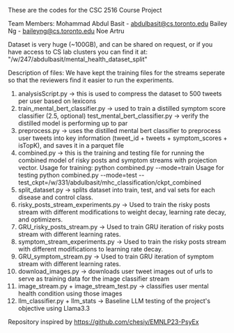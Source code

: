 These are the codes for the CSC 2516 Course Project

Team Members:
Mohammad Abdul Basit - abdulbasit@cs.toronto.edu
Bailey Ng - baileyng@cs.toronto.edu
Noe Artru

Dataset is very huge (~100GB), and can be shared on request, or if you have access to CS lab clusters you can find it at: "/w/247/abdulbasit/mental_health_dataset_split"

Description of files: We have kept the training files for the streams seperate so that the reviewers find it easier to run the experiments.

1. analysisScript.py -> this is used to compress the dataset to 500 tweets per user based on lexicons
2. train_mental_bert_classifier.py -> used to train a distilled symptom score classifier
(2.5, optional) test_mental_bert_classifier.py -> verify the distilled model is performing up to par
3. preprocess.py -> uses the distilled mental bert classifier to preprocess user tweets into key information (tweet_id + tweets + symptom_scores + isTopK), and saves it in a parquet file 
4. combined.py -> this is the training and testing file for running the combined model of risky posts and symptom streams with projection vector. 
                Usage for training: python combined.py --mode=train
                Usage for testing python combined.py --mode=test --test_ckpt=/w/331/abdulbasit/mhc_classification/ckpt_combined
5. split_dataset.py -> splits dataset into train, test, and val sets for each disease and control class.
6. risky_posts_stream_experiments.py -> Used to train the risky posts stream with different modifications to weight decay, learning rate decay, and optimizers.
7. GRU_risky_posts_stream.py -> Used to train GRU iteration of risky posts stream with different learning rates.
8. symptom_stream_experiments.py -> Used to train the risky posts stream with different modifications to learning rate decay.
9. GRU_symptom_stream.py -> Used to train GRU iteration of symptom stream with different learning rates.
10. download_images.py -> downloads user tweet images out of urls to serve as training data for the image classifier stream 
11. image_stream.py + image_stream_test.py -> classifies user mental health condition using those images
12. llm_classifier.py + llm_stats -> Baseline LLM testing of the project's objective using Llama3.3 

Repository inspired by https://github.com/chesiy/EMNLP23-PsyEx

